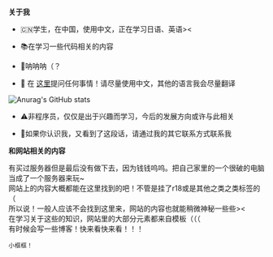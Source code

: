 **关于我**

- 🇨🇳学生，在中国，使用中文，正在学习日语、英语><

- 📚在学习一些代码相关的内容

- 🎈呐呐呐（？

- 💬 在 [这里](https://github.com/Vanadiry/Vanadiry/issues)提问任何事情！请尽量使用中文，其他的语言我会尽量翻译

![Anurag's GitHub stats](https://github-readme-stats.vercel.app/api?username=Vanadiry&show_icons=true&theme=radical)

- ⚠️非程序员，仅仅是出于兴趣而学习，今后的发展方向或许与此相关

- 🔮如果你认识我，又看到了这段话，请通过我的其它联系方式联系我

**和网站相关的内容**


有买过服务器但是最后没有做下去，因为钱钱呜呜。把自己家里的一个很破的电脑当成了一个服务器来玩~<br>
网站上的内容大概都能在这里找到的吧！不管是挂了r18或是其他之类之类标签的（<br>
所以说！一般人应该不会找到这里来，网站的内容也就能稍微神秘一些些><<br />
在学习关于这些的知识，网站里的大部分元素都来自模板（（（<br />
有时候会写一些博客！快来看快来看！！！

```
小框框！
```
